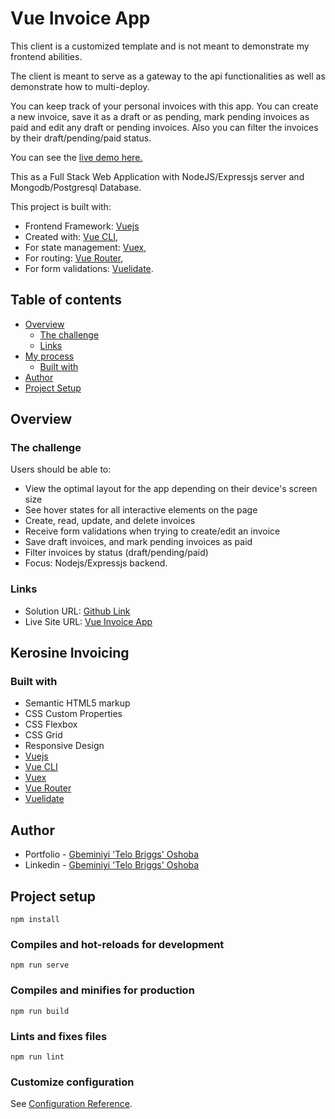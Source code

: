 # Vue Invoice App

This client is a customized template and is not meant to demonstrate my frontend abilities.

The client is meant to serve as a gateway to the api functionalities as well as demonstrate how to multi-deploy.

 You can keep track of your personal invoices with this app. You can create a new invoice, save it as a draft or as pending, mark pending invoices as paid and edit any draft or pending invoices. Also you can filter the invoices by their draft/pending/paid status.

You can see the [live demo here.](https://kerosine-invoicing.kerosinecoding.com/)

This as a Full Stack Web Application with NodeJS/Expressjs server and Mongodb/Postgresql Database.

This project is built with:

- Frontend Framework: [Vuejs](https://vuejs.org/)
- Created with: [Vue CLI](https://cli.vuejs.org/),
- For state management: [Vuex](https://vuex.vuejs.org/),
- For routing: [Vue Router](https://router.vuejs.org/),
- For form validations: [Vuelidate](https://vuelidate.js.org/).

## Table of contents

- [Overview](#overview)
  - [The challenge](#the-challenge)
  - [Links](#links)
- [My process](#my-process)
  - [Built with](#built-with)
- [Author](#author)
- [Project Setup](#project-setup)

## Overview

### The challenge

Users should be able to:

- View the optimal layout for the app depending on their device's screen size
- See hover states for all interactive elements on the page
- Create, read, update, and delete invoices
- Receive form validations when trying to create/edit an invoice
- Save draft invoices, and mark pending invoices as paid
- Filter invoices by status (draft/pending/paid)
- Focus: Nodejs/Expressjs backend.

### Links

- Solution URL: [Github Link](https://github.com/ocdkerosine/kerosine-invoicing)
- Live Site URL: [Vue Invoice App](https://kerosine-invoicing.kerosinecoding.com/)

## Kerosine Invoicing

### Built with

- Semantic HTML5 markup
- CSS Custom Properties
- CSS Flexbox
- CSS Grid
- Responsive Design
- [Vuejs](https://vuejs.org/)
- [Vue CLI](https://cli.vuejs.org/)
- [Vuex](https://vuex.vuejs.org/)
- [Vue Router](https://router.vuejs.org/)
- [Vuelidate](https://vuelidate.js.org/)

## Author

- Portfolio - [Gbeminiyi 'Telo Briggs' Oshoba](https://portfolio.kerosinecoding.com/)
- Linkedin - [Gbeminiyi 'Telo Briggs' Oshoba](https://www.linkedin.com/in/gbeminiyi/)

## Project setup

```
npm install
```

### Compiles and hot-reloads for development

```
npm run serve
```

### Compiles and minifies for production

```
npm run build
```

### Lints and fixes files

```
npm run lint
```

### Customize configuration

See [Configuration Reference](https://cli.vuejs.org/config/).
